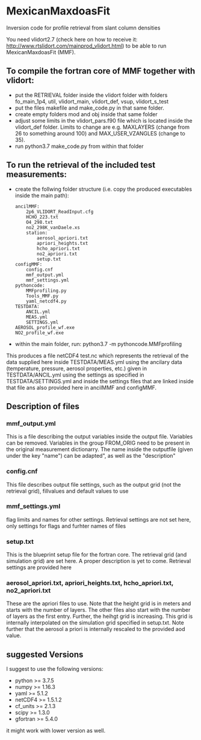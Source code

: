 # MexicanMaxdoasFit
Inversion code for profile retrieval from slant column densities

You need vlidort2.7 (check here on how to receive it: http://www.rtslidort.com/mainprod_vlidort.html) to be able to run MexicanMaxdoasFit (MMF). 

## To compile the fortran core of MMF together with vlidort:
  * put the RETRIEVAL folder inside the vlidort folder with folders fo_main_1p4, util, vlidort_main, vlidort_def, vsup, vlidort_s_test
  * put the files makefile and make_code.py in that same folder.
  * create empty folders mod and obj inside that same folder
  * adjust some limits in the vlidort_pars.f90 file which is located inside the vlidort_def folder. Limits to change are e.g. MAXLAYERS (change from 26 to something around 100) and MAX_USER_VZANGLES (change to 35).
  * run python3.7 make_code.py from within that folder

## To run the retrieval of the included test measurements:
  * create the follwing folder structure (i.e. copy the produced executables inside the main path):
      ```
      ancilMMF:
          2p6_VLIDORT_ReadInput.cfg
          HCHO_223.txt
          O4_298.txt
          no2_298K_vanDaele.xs
          station:
              aerosol_apriori.txt
              apriori_heights.txt
              hcho_apriori.txt
              no2_apriori.txt
              setup.txt
      configMMF:
          config.cnf
          mmf_output.yml
          mmf_settings.yml
      pythoncode:
          MMFprofiling.py
          Tools_MMF.py
          yaml_netcdf4.py
      TESTDATA:
          ANCIL.yml
          MEAS.yml
          SETTINGS.yml
      AEROSOL_profile_wf.exe
      NO2_profile_wf.exe
      ```
  * within the main folder, run: python3.7 -m pythoncode.MMFprofiling

This produces a file netCDF4 test.nc which represents the retrieval of the data supplied here inside TESTDATA/MEAS.yml using the ancilary data (temperature, pressure, aerosol properties, etc.) given in TESTDATA/ANCIL.yml using the settings as specified in TESTDATA/SETTINGS.yml and inside the settings files that are linked inside that file ans also provided here in ancilMMF and configMMF. 

## Description of files
### mmf_output.yml
This is a file describing the output variables inside the output file. Variables can be removed. Variables in the group FROM_ORIG need to be present in the original measurement dictionarry. The name inside the outputfile (given under the key "name") can be adapted", as well as the "description"

### config.cnf 
This file describes output file settings, such as the output grid (not the retrieval grid), fillvalues and default values to use

### mmf_settings.yml
flag limits and names for other settings. Retrieval settings are not set here, only settings for flags and furhter names of files

### setup.txt
This is the blueprint setup file for the fortran core. The retrieval grid (and simulation grid) are set here. A proper description is yet to come. Retrieval settings are provided here 

### aerosol_apriori.txt, apriori_heights.txt, hcho_apriori.txt, no2_apriori.txt
 These are the apriori files to use. Note that the height grid is in meters and starts with the number of layers. The other files also start with the number of layers as the first entry. Further, the heihgt grid is increasing. This grid is internally interpolated on the simulation grid specified in setup.txt. Note further that the aerosol a priori is internally rescaled to the provided aod value.
 
## suggested Versions
I suggest to use the following versions:

* python >= 3.7.5
* numpy >= 1.16.3
* yaml >= 5.1.2
* netCDF4 >= 1.5.1.2
* cf_units >= 2.1.3
* scipy >= 1.3.0
* gfortran >= 5.4.0

it might work with lower version as well.
